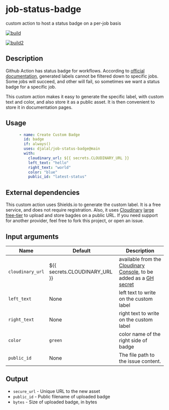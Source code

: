 # job-status-badge
custom action to host a status badge on a per-job basis 

[![build](https://res.cloudinary.com/djalal/custom-label-test.svg?refresh=true)](https://github.com/djalal/job-status-badge/actions/workflows/test.yaml)

[![build2](https://res.cloudinary.com/djalal/left-right-blue.svg)](https://github.com/djalal/job-status-badge/actions/workflows/test.yaml)


## Description
Github Action has status badge for workflows. According to [official documentation](https://docs.github.com/en/actions/monitoring-and-troubleshooting-workflows/adding-a-workflow-status-badge), generated labels cannot be filtered down to specific jobs. Some jobs will succeed, and other will fail, so sometimes we want a status badge for a specific job. 

This custom action makes it easy to generate the specific label, with custom text and color, and also store it as a public asset. It is then convenient to store it in documentation pages.

## Usage

```yml
      - name: Create Custom Badge
        id: badge
        if: always()
        uses: djalal/job-status-badge@main
        with:
          cloudinary_url: ${{ secrets.CLOUDINARY_URL }}
          left_text: "hello"
          right_text: "world"
          color: "blue"
          public_id: "latest-status"
```

## External dependencies

This custom action uses Shields.io to generate the custom label. It is a free service, and does not require registration.
Also, it uses [Cloudinary](https://cloudinary.com) [large free-tier](https://cloudinary.com/pricing/compare-plans) to upload and store bagdes on a public URL. If you need support for another provider, feel free to fork this project, or open an issue.

## Input arguments

| Name                | Default                       | Description                                                |
| ------------------- | ----------------------------- | ---------------------------------------------------------- |
| `cloudinary_url`    | ${{ secrets.CLOUDINARY_URL }} | available from the [Cloudinary Console](https://cloudinary.com/console/), to be added as a [GH secret](https://docs.github.com/en/actions/security-guides/encrypted-secrets) |
| `left_text `        | None                          | left text to write on the custom label                     |
| `right_text `       | None                          | right text to write on the custom label                    |
| `color`             | `green`                       | color name of the right side of badge                      |
| `public_id`         | None                          | The file path to the issue content.                        |


## Output

- `secure_url` - Unique URL to the new asset
- `public_id`  - Public filename of uploaded badge
- `bytes`      - Size of uploaded badge, in bytes

